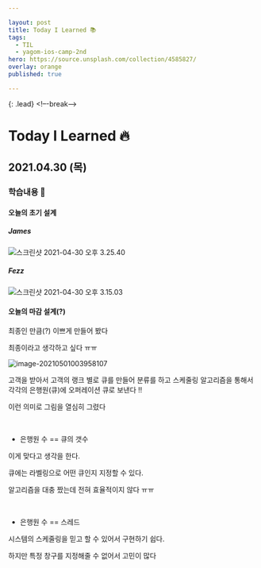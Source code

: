 ```yaml
---

layout: post
title: Today I Learned 📚
tags:
  - TIL
  - yagom-ios-camp-2nd
hero: https://source.unsplash.com/collection/4585827/
overlay: orange
published: true

---
```


{: .lead}
<!–-break-–>


# Today I Learned 🔥

## 2021.04.30 (목)

### 학습내용 📝

#### 오늘의 초기 설계 

##### James

![스크린샷 2021-04-30 오후 3.25.40](https://tva1.sinaimg.cn/large/008i3skNgy1gq271btrk6j31bu0u0n3a.jpg)



##### Fezz

![스크린샷 2021-04-30 오후 3.15.03](https://tva1.sinaimg.cn/large/008i3skNgy1gq271lnhi2j31yk0u0tcw.jpg)



#### 오늘의 마감 설계(?)

최종인 만큼(?) 이쁘게 만들어 봤다

최종이라고 생각하고 싶다 ㅠㅠ

![image-20210501003958107](https://tva1.sinaimg.cn/large/008i3skNgy1gq275n2e7bj31sz0u0k5j.jpg)

고객을 받아서 고객의 랭크 별로 큐를 만들어 분류를 하고 스케줄링 알고리즘을 통해서 각각의 은행원(큐)에 오퍼레이션 큐로 보낸다 !!

이런 의미로 그림을 열심히 그렸다 

<br/>

- 은행원 수 == 큐의 갯수 

이게 맞다고 생각을 한다.

큐에는 라벨링으로 어떤 큐인지 지정할 수 있다.

알고리즘을 대충 짰는데 전혀 효율적이지 않다 ㅠㅠ 

<br/>

- 은행원 수 == 스레드

시스템의 스케줄링을 믿고 할 수 있어서 구현하기 쉽다.

하지만 특정 창구를 지정해줄 수 없어서 고민이 많다 

